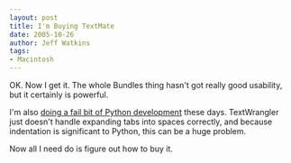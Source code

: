 ```yaml
---
layout: post
title: I'm Buying TextMate
date: 2005-10-26
author: Jeff Watkins
tags:
- Macintosh
---
```


OK. Now I get it. The whole Bundles thing hasn't got really good usability, but it certainly is powerful.

I'm also [doing a fail bit of Python development](http://metrocat.org/nerd/2005/10/identity-management-for-turbogears) these days. TextWrangler just doesn't handle expanding tabs into spaces correctly, and because indentation is significant to Python, this can be a huge problem.

Now all I need do is figure out how to buy it.